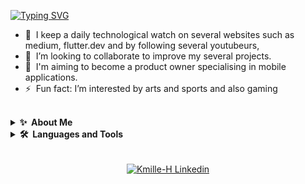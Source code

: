 <p align="left">
 <a href="https://git.io/typing-svg"><img src="https://readme-typing-svg.demolab.com?font=Fira+Code&pause=500&color=F75C7E&multiline=true&width=435&height=110&lines=Kmille;Front-end+web+and+app+developper;3+years+of+coding+experience;Always+learning+new+things" alt="Typing SVG" /></a>
</p>

- 👀 &nbsp;I keep a daily technological watch on several websites such as medium, flutter.dev and by following several youtubeurs,
- 💬 &nbsp;I’m looking to collaborate to improve my several projects.
- 🔭 &nbsp;I'm aiming to become a product owner specialising in mobile applications.
- ⚡ &nbsp;Fun fact: I’m interested by arts and sports and also gaming
 
<br/>
<details>
  <summary><b>✨&nbsp;&nbsp;About&nbsp;Me</b></summary>
  <br/>

   I am a Front-end Developer with 3 years of experience in developing web or mobile applications.

   Most of my leisure time is to learn and improve my skills on FLutter and web integration. 
</details> 
  
<details>
  <summary><b>🛠️&nbsp;&nbsp;Languages&nbsp;and&nbsp;Tools</b></summary>

  <h3>👨‍💻 Programming and Markup Languages</h3>
   <p align="left"> 
     <a href="https://flutter.dev/" target="_blank"> <img src="https://raw.githubusercontent.com/devicons/devicon/master/icons/flutter/flutter-original.svg" alt="flutter" width="40" height="40"/> </a> <a href="https://www.w3.org/html/" target="_blank"> <img src="https://raw.githubusercontent.com/devicons/devicon/master/icons/html5/html5-original-wordmark.svg" alt="html5" width="40" height="40"/> </a> <a href="https://www.w3schools.com/css/" target="_blank"> <img src="https://raw.githubusercontent.com/devicons/devicon/master/icons/css3/css3-original-wordmark.svg" alt="css3" width="40" height="40"/> </a> <a href="https://sass-lang.com" target="_blank"> <img src="https://raw.githubusercontent.com/devicons/devicon/master/icons/sass/sass-original.svg" alt="sass" width="40" height="40"/> </a> <a href="https://developer.mozilla.org/en-US/docs/Web/JavaScript" target="_blank"> <img src="https://raw.githubusercontent.com/devicons/devicon/master/icons/javascript/javascript-original.svg" alt="javascript" width="40" height="40"/> </a> <a href="https://www.typescriptlang.org/" target="_blank"> <img src="https://raw.githubusercontent.com/devicons/devicon/master/icons/typescript/typescript-original.svg" alt="typescript" width="40" height="40"/> </a> </p>
  <h3>🧰 Frameworks and Libraries</h3>
  <p align="left">
    <a href="https://getbootstrap.com" target="_blank"> <img src="https://raw.githubusercontent.com/devicons/devicon/master/icons/bootstrap/bootstrap-plain-wordmark.svg" alt="bootstrap" width="40" height="40"/> </a> <a href="https://vuejs.org/" target="_blank"> <img src="https://raw.githubusercontent.com/devicons/devicon/master/icons/vuejs/vuejs-original.svg" alt="vuejs" width="40" height="40"/> </a> 
  </p>
  <h3>🗄️ Databases and Cloud Hosting</h3>
   <p align="left"> 
    <a href="https://graphql.org" target="_blank"> <img src="https://www.vectorlogo.zone/logos/graphql/graphql-icon.svg" alt="graphql" width="40" height="40"/> </a> <a href="https://jestjs.io" target="_blank"> <img src="https://www.vectorlogo.zone/logos/jestjsio/jestjsio-icon.svg" alt="jest" width="40" height="40"/> </a> <a href="https://www.mongodb.com/" target="_blank"> <img src="https://raw.githubusercontent.com/devicons/devicon/master/icons/mongodb/mongodb-original-wordmark.svg" alt="mongodb" width="40" height="40"/> </a> <a href="https://www.mysql.com/" target="_blank"> <img src="https://raw.githubusercontent.com/devicons/devicon/master/icons/mysql/mysql-original-wordmark.svg" alt="mysql" width="40" height="40"/> </a> <a href="https://www.postgresql.org" target="_blank"> <img src="https://raw.githubusercontent.com/devicons/devicon/master/icons/postgresql/postgresql-original-wordmark.svg" alt="postgresql" width="40" height="40"/> </a> <a href="https://cloud.google.com" target="_blank"> <img src="https://www.vectorlogo.zone/logos/google_cloud/google_cloud-icon.svg" alt="gcp" width="40" height="40"/> </a> 
  </p>
  <h3>💻 Software and Tools</h3>
   <p align="left">
     <a href="https://git-scm.com/" target="_blank"> <img src="https://www.vectorlogo.zone/logos/git-scm/git-scm-icon.svg" alt="git" width="40" height="40"/> </a> <a href="https://postman.com" target="_blank"> <img src="https://www.vectorlogo.zone/logos/getpostman/getpostman-icon.svg" alt="postman" width="40" height="40"/> </a> <a href="https://www.figma.com/" target="_blank"> <img src="https://raw.githubusercontent.com/devicons/devicon/master/icons/figma/figma-original.svg" alt="figma" width="40" height="40"/> </a> 
  </p>

</details>

<br/>

<p align="center">
<a href="https://www.linkedin.com/in/camille-harbonnier-15007693/" target="blank"> <img align="center" src="https://user-images.githubusercontent.com/43545812/144035037-0f415fc7-9f96-4517-a370-ccc6e78a714b.png" alt="Kmille-H Linkedin" height="50" width="50" /></a>

<br/>
